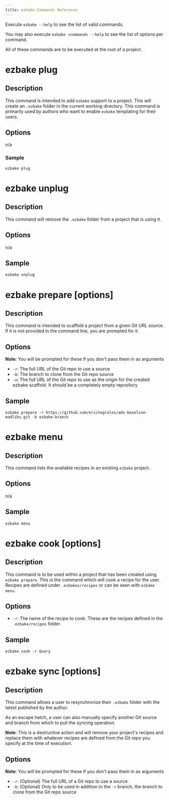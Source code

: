 ```yaml
---
title: ezbake Commands Reference
---
```


Execute `ezbake --help` to see the list of valid commands.

You may also execute `ezbake <command> --help` to see the list of options per command.

All of these commands are to be executed at the root of a project.

# ezbake plug

## Description

This command is intended to add `ezbake` support to a project. This will create an `.ezbake` folder in the current working directory.  This command is primarily used by authors who want to enable `ezbake` templating for their users.

## Options

n/a

### Sample

`ezbake plug`

# ezbake unplug

## Description

This command will remove the `.ezbake` folder from a project that is using it.

## Options

n/a

## Sample

`ezbake unplug`

# ezbake prepare [options]

## Description

This command is intended to scaffold a project from a given Git URL source.  If it is not provided in the command line, you are prompted for it.

## Options

**Note**: You will be prompted for these if you don't pass them in as arguments

* `-r`: The full URL of the Git repo to use a source
* `-b`: The branch to clone from the Git repo source
* `-o`: The full URL of the Git repo to use as the origin for the created ezbake scaffold. It should be a completely empty repository

## Sample

`ezbake prepare -r https://github.com/ericnograles/ads-baseline-madlibs.git -b ezbake-branch`

# ezbake menu

## Description

This command lists the available recipes in an existing `ezbake` project.

## Options

n/a

## Sample

`ezbake menu`

# ezbake cook [options]

## Description

This command is to be used within a project that has been created using `ezbake prepare`.  This is the command which will cook a recipe for the user. Recipes are defined under `.ezbakes/recipes` or can be seen with `ezbake menu`.

## Options

* `-r`: The name of the recipe to cook. These are the recipes defined in the `.ezbake/recipes` folder.

## Sample

`ezbake cook -r Query`

# ezbake sync [options]

## Description

This command allows a user to resynchronize their `.ezbake` folder with the latest published by the author.

As an escape hatch, a user can also manually specify another Git source and branch from which to pull the syncing operation.

**Note**: This is a destructive action and will remove your project's recipes and replace them with whatever recipes are defined from the Git repo you specify at the time of execution.

## Options

**Note**: You will be prompted for these if you don't pass them in as arguments

* `-r`: (Optional) The full URL of a Git repo to use a source.
* `-b`: (Optional) Only to be used in addition to the `-r` branch, the branch to clone from the Git repo source

